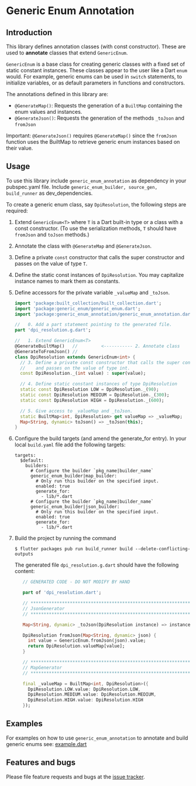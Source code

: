 # Generic Enum Annotation


## Introduction

This library defines annotation classes (with const constructor). These are used to **annotate** classes that extend `GenericEnum`.

`GenericEnum` is a base class for creating generic classes with a fixed set of static constant instances. These classes appear to the user like a Dart `enum` would. For example, generic enums can be used in `switch` statements, to initialize variables, or as default parameters in functions and constructors.

The annotations defined in this library are:
 - `@GenerateMap()`: Requests the generation of a `BuiltMap` containing the enum values and      instances.
 - `@GenerateJson()`: Requests the generation of the methods `_toJson` and `fromJson`

Important: `@GenerateJson()` requires `@GenerateMap()` since the `fromJson` function uses the
BuiltMap to retrieve generic enum instances based on their value.


## Usage

To use this library include `generic_enum_annotation` as dependency in your pubspec.yaml file.
Include `generic_enum_builder, source_gen, build_runner` as dev_dependencies.

To create a generic enum class, say `DpiResolution`, the following steps are required:
1. Extend `GenericEnum<T>` where `T` is a Dart built-in type or a class with a const constructor.
   (To use the serialization methods, `T` should have `fromJson` and `toJson` methods.)
2. Annotate the class with `@GenerateMap` and `@GenerateJson`.
3. Define a private `const` constructor that calls the super constructor and passes on the value of type `T`.
4. Define the static const instances of `DpiResolution`. You may capitalize instance names to mark them as constants.
5. Define accessors for the private variable `_valueMap` and `_toJson`.
   ```Dart
   import 'package:built_collection/built_collection.dart';
   import 'package:generic_enum/generic_enum.dart';
   import 'package:generic_enum_annotation/generic_enum_annotation.dart';

   //   0. Add a part statement pointing to the generated file.
   part 'dpi_resolution.g.dart';

   //   1. Extend GenericEnum<T>
   @GenerateBuiltMap()   //         <----------- 2. Annotate class
   @GenerateToFromJson() //
   class DpiResolution extends GenericEnum<int> {
     // 3. Define a private const constructor that calls the super constructor
     //    and passes on the value of type int.
     const DpiResolution._(int value) : super(value);

     // 4. Define static constant instances of type DpiResolution
     static const DpiResolution LOW = DpiResolution._(90);
     static const DpiResolution MEDIUM = DpiResolution._(300);
     static const DpiResolution HIGH = DpiResolution._(600);

     // 5. Give access to _valueMap and _toJson.
     static BuiltMap<int, DpiResolution> get valueMap => _valueMap;
     Map<String, dynamic> toJson() => _toJson(this);
   }
   ```

6. Configure the build targets (and amend the generate_for entry).
   In your local `build.yaml` file add the following targets:
   ```Shell
   targets:
     $default:
       builders:
         # Configure the builder `pkg_name|builder_name`
         generic_enum_builder|map_builder:
           # Only run this builder on the specified input.
           enabled: true
           generate_for:
             - lib/*.dart
         # Configure the builder `pkg_name|builder_name`
         generic_enum_builder|json_builder:
           # Only run this builder on the specified input.
           enabled: true
           generate_for:
             - lib/*.dart
    ```

7. Build the project by running the command
   ```Shell
   $ flutter packages pub run build_runner build --delete-conflicting-outputs
   ```

   The generated file `dpi_resolution.g.dart` should have the following content:
   ```Dart
      // GENERATED CODE - DO NOT MODIFY BY HAND

      part of 'dpi_resolution.dart';

      // **************************************************************************
      // JsonGenerator
      // **************************************************************************

      Map<String, dynamic> _toJson(DpiResolution instance) => instance.toJson();

      DpiResolution fromJson(Map<String, dynamic> json) {
        int value = GenericEnum.fromJson(json).value;
        return DpiResolution.valueMap[value];
      }

      // **************************************************************************
      // MapGenerator
      // **************************************************************************

      final _valueMap = BuiltMap<int, DpiResolution>({
        DpiResolution.LOW.value: DpiResolution.LOW,
        DpiResolution.MEDIUM.value: DpiResolution.MEDIUM,
        DpiResolution.HIGH.value: DpiResolution.HIGH
      });

   ```

## Examples

For examples on how to use `generic_enum_annotation` to annotate and build generic enums see:
[example.dart](https://github.com/simphotonics/generic_enum/tree/master/generic_enum_example)


## Features and bugs
Please file feature requests and bugs at the [issue tracker].

[issue tracker]: https://github.com/simphotonics/generic_enum/issues
[analyzer]: https://pub.dev/packages/analyzer
[source_gen]: https://pub.dev/packages/source_gen

